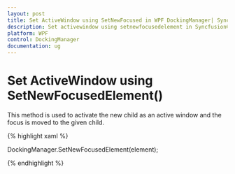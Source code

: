 ```yaml
---
layout: post
title: Set ActiveWindow using SetNewFocused in WPF DockingManager| Syncfusion®
description: Set activewindow using setnewfocusedelement in Syncfusion® Essential Studio® WPF DockingManager control, its elements and more.
platform: WPF
control: DockingManager
documentation: ug
---
```


# Set ActiveWindow using SetNewFocusedElement()

This method is used to activate the new child as an active window and the focus is moved to the given child.

{% highlight xaml %}

DockingManager.SetNewFocusedElement(element);

{% endhighlight  %}